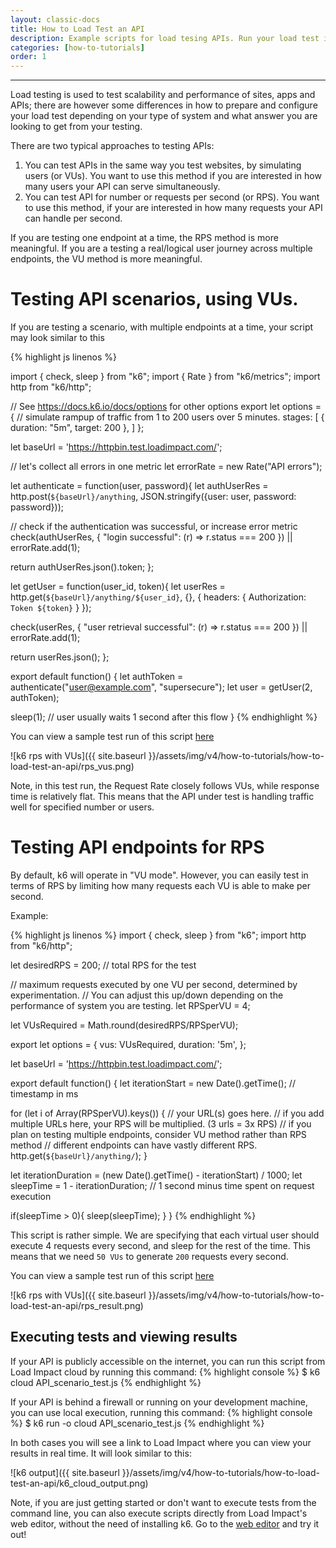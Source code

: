 ```yaml
---
layout: classic-docs
title: How to Load Test an API
description: Example scripts for load tesing APIs. Run your load test in 5 minutes.
categories: [how-to-tutorials]
order: 1
---
```


***

Load testing is used to test scalability and performance of sites, apps and APIs;
there are however some differences in how to prepare and configure your load test depending on your type of system and what answer you are looking to get from your testing.

There are two typical approaches to testing APIs:
 1. You can test APIs in the same way you test websites, by simulating users (or VUs). You want to use this method if you are interested in how many users your API can serve simultaneously.
 2. You can test API for number or requests per second (or RPS). You want to use this method, if your are interested in how many requests your API can handle per second.

If you are testing one endpoint at a time, the RPS method is more meaningful. If you are a testing a real/logical user journey across multiple endpoints, the VU method is more meaningful.

# Testing API scenarios, using VUs.

If you are testing a scenario, with multiple endpoints at a time, your script may look similar to this

{% highlight js linenos %}

import { check, sleep } from "k6";
import { Rate } from "k6/metrics";
import http from "k6/http";

// See https://docs.k6.io/docs/options for other options
export let options = {
  // simulate rampup of traffic from 1 to 200 users over 5 minutes.
  stages: [
    { duration: "5m", target: 200 },
  ]
};

let baseUrl = 'https://httpbin.test.loadimpact.com/';

// let's collect all errors in one metric
let errorRate = new Rate("API errors");

let authenticate = function(user, password){
  let authUserRes = http.post(`${baseUrl}/anything`, JSON.stringify({user: user, password: password}));

  // check if the authentication was successful, or increase error metric
  check(authUserRes, {
    "login successful": (r) => r.status === 200
  }) || errorRate.add(1);

  return authUserRes.json().token;
};

let getUser = function(user_id, token){
  let userRes = http.get(`${baseUrl}/anything/${user_id}`, {}, {
    headers: {
      Authorization: `Token ${token}`
    }
  });

  check(userRes, {
      "user retrieval successful": (r) => r.status === 200
  }) || errorRate.add(1);

  return userRes.json();
};

export default function() {
  let authToken = authenticate("user@example.com", "supersecure");
  let user = getUser(2, authToken);

  sleep(1); // user usually waits 1 second after this flow
}
{% endhighlight %}

You can view a sample test run of this script [here](https://app.loadimpact.com/k6/anonymous/4eacae1dfd234566865962ccdb350c4e)

![k6 rps with VUs]({{ site.baseurl }}/assets/img/v4/how-to-tutorials/how-to-load-test-an-api/rps_vus.png)

Note, in this test run, the Request Rate closely follows VUs, while response time is relatively flat.
This means that the API under test is handling traffic well for specified number or users.

# Testing API endpoints for RPS

By default, k6 will operate in "VU mode". However, you can easily test in terms of RPS by limiting how many requests each VU is able to make per second.

Example:

{% highlight js linenos %}
import { check, sleep } from "k6";
import http from "k6/http";

let desiredRPS = 200; // total RPS for the test

// maximum requests executed by one VU per second, determined by experimentation.
// You can adjust this up/down depending on the performance of system you are testing.
let RPSperVU = 4;

let VUsRequired = Math.round(desiredRPS/RPSperVU);

export let options = {
  vus: VUsRequired,
  duration: '5m',
};

let baseUrl = 'https://httpbin.test.loadimpact.com/';

export default function() {
  let iterationStart = new Date().getTime(); // timestamp in ms

  for (let i of Array(RPSperVU).keys()) { // your URL(s) goes here.
    // if you add multiple URLs here, your RPS will be multiplied. (3 urls = 3x RPS)
    // if you plan on testing multiple endpoints, consider VU method rather than RPS method
    // different endpoints can have vastly different RPS.
    http.get(`${baseUrl}/anything/`);
  }

  let iterationDuration = (new Date().getTime() - iterationStart) / 1000;
  let sleepTime = 1 - iterationDuration;  // 1 second minus time spent on request execution

  if(sleepTime > 0){
    sleep(sleepTime);
  }
}
{% endhighlight %}

This script is rather simple. We are specifying that each virtual user should execute 4 requests every second, and sleep for the rest of the time.
This means that we need `50 VUs` to generate `200` requests every second.

You can view a sample test run of this script [here](https://app.loadimpact.com/k6/anonymous/81e9e44f12cb49c88da707fbdc65ee4a)

![k6 rps with VUs]({{ site.baseurl }}/assets/img/v4/how-to-tutorials/how-to-load-test-an-api/rps_result.png)


## Executing tests and viewing results

If your API is publicly accessible on the internet, you can run this script from Load Impact cloud by running this command:
{% highlight console %}
$ k6 cloud API_scenario_test.js
{% endhighlight %}

If your API is behind a firewall or running on your development machine, you can use local execution, running this command:
{% highlight console %}
$ k6 run -o cloud API_scenario_test.js
{% endhighlight %}

In both cases you will see a link to Load Impact where you can view your results in real time. It will look similar to this:

![k6 output]({{ site.baseurl }}/assets/img/v4/how-to-tutorials/how-to-load-test-an-api/k6_cloud_output.png)



Note, if you are just getting started or don't want to execute tests from the command line, you can also execute scripts directly from Load Impact's web editor, without the need of installing k6. Go to the
[web editor](https://app.loadimpact.com/k6/tests/custom/editor) and try it out!


